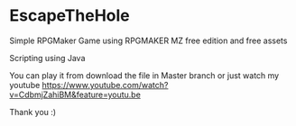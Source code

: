 # EscapeTheHole
Simple RPGMaker Game using RPGMAKER MZ free edition and free assets

Scripting using Java

You can play it from download the file in Master branch or just watch my youtube https://www.youtube.com/watch?v=CdbmjZahiBM&feature=youtu.be

Thank you :)
